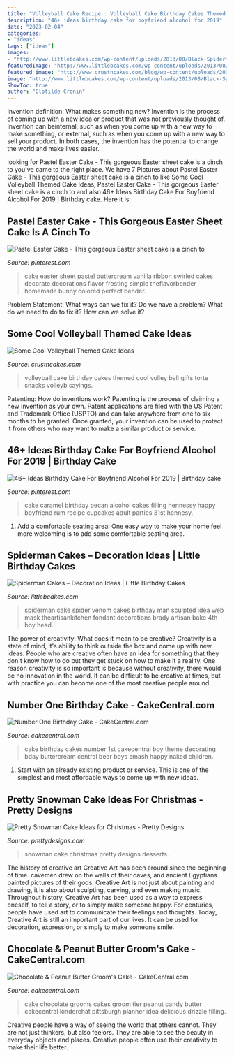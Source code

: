 ```yaml
---
title: "Volleyball Cake Recipe : Volleyball Cake Birthday Cakes Themed Cool Volley Ball Gifts Torte Snacks Volleyb Sayings"
description: "46+ ideas birthday cake for boyfriend alcohol for 2019"
date: "2023-02-04"
categories:
- "ideas"
tags: ["ideas"]
images:
- "http://www.littlebcakes.com/wp-content/uploads/2013/08/Black-Spiderman-Cake.jpg"
featuredImage: "http://www.littlebcakes.com/wp-content/uploads/2013/08/Black-Spiderman-Cake.jpg"
featured_image: "http://www.crustncakes.com/blog/wp-content/uploads/2017/07/14d8e0a062b12314011d697bb93ce1ad-volleyball-birthday-cakes-volleyball-cake-ideas.jpg"
image: "http://www.littlebcakes.com/wp-content/uploads/2013/08/Black-Spiderman-Cake.jpg"
ShowToc: true
author: "Clotilde Cronin"
---
```



Invention definition: What makes something new?
Invention is the process of coming up with a new idea or product that was not previously thought of. Invention can beinternal, such as when you come up with a new way to make something, or external, such as when you come up with a new way to sell your product. In both cases, the invention has the potential to change the world and make lives easier.

	

		
looking for Pastel Easter Cake - This gorgeous Easter sheet cake is a cinch to you've came to the right place. We have 7 Pictures about Pastel Easter Cake - This gorgeous Easter sheet cake is a cinch to like Some Cool Volleyball Themed Cake Ideas, Pastel Easter Cake - This gorgeous Easter sheet cake is a cinch to and also 46+ Ideas Birthday Cake For Boyfriend Alcohol For 2019 | Birthday cake. Here it is:
		
    
## Pastel Easter Cake - This Gorgeous Easter Sheet Cake Is A Cinch To

<img loading=lazy src="https://i.pinimg.com/736x/ae/20/d5/ae20d5544af451c88ab2c723a724ed6c.jpg" onerror="this.onerror=null;this.src='https://tse2.mm.bing.net/th?id=OIP.1NyGDPleWmryYnMLXR5yOgHaLF&amp;pid=15.1';" alt="Pastel Easter Cake - This gorgeous Easter sheet cake is a cinch to">

_Source: pinterest.com_

>cake easter sheet pastel buttercream vanilla ribbon swirled cakes decorate decorations flavor frosting simple theflavorbender homemade bunny colored perfect bender. 

	

Problem Statement: What ways can we fix it?
Do we have a problem?
What do we need to do to fix it?
How can we solve it?

    
## Some Cool Volleyball Themed Cake Ideas

<img loading=lazy src="http://www.crustncakes.com/blog/wp-content/uploads/2017/07/14d8e0a062b12314011d697bb93ce1ad-volleyball-birthday-cakes-volleyball-cake-ideas.jpg" onerror="this.onerror=null;this.src='https://tse2.mm.bing.net/th?id=OIP.oR8sb-Nb2mI4rJLiTvvurAHaJ3&amp;pid=15.1';" alt="Some Cool Volleyball Themed Cake Ideas">

_Source: crustncakes.com_

>volleyball cake birthday cakes themed cool volley ball gifts torte snacks volleyb sayings. 

	

Patenting: How do inventions work?
Patenting is the process of claiming a new invention as your own. Patent applications are filed with the US Patent and Trademark Office (USPTO) and can take anywhere from one to six months to be granted. Once granted, your invention can be used to protect it from others who may want to make a similar product or service.

    
## 46+ Ideas Birthday Cake For Boyfriend Alcohol For 2019 | Birthday Cake

<img loading=lazy src="https://i.pinimg.com/736x/f0/08/12/f0081247644cf024754a965267da170b.jpg" onerror="this.onerror=null;this.src='https://tse4.mm.bing.net/th?id=OIP.XqO_Q2UN4awlNUvMVwZdgwAAAA&amp;pid=15.1';" alt="46+ Ideas Birthday Cake For Boyfriend Alcohol For 2019 | Birthday cake">

_Source: pinterest.com_

>cake caramel birthday pecan alcohol cakes filling hennessy happy boyfriend rum recipe cupcakes adult parties 31st hennesy. 

	

1. Add a comfortable seating area: One easy way to make your home feel more welcoming is to add some comfortable seating area.

    
## Spiderman Cakes – Decoration Ideas | Little Birthday Cakes

<img loading=lazy src="http://www.littlebcakes.com/wp-content/uploads/2013/08/Black-Spiderman-Cake.jpg" onerror="this.onerror=null;this.src='https://tse3.mm.bing.net/th?id=OIP.R_lACbncJGtlykccyU3tDAHaJ4&amp;pid=15.1';" alt="Spiderman Cakes – Decoration Ideas | Little Birthday Cakes">

_Source: littlebcakes.com_

>spiderman cake spider venom cakes birthday man sculpted idea web mask theartisankitchen fondant decorations brady artisan bake 4th boy head. 

	

The power of creativity: What does it mean to be creative?
Creativity is a state of mind, it's ability to think outside the box and come up with new ideas. People who are creative often have an idea for something that they don't know how to do but they get stuck on how to make it a reality. One reason creativity is so important is because without creativity, there would be no innovation in the world. It can be difficult to be creative at times, but with practice you can become one of the most creative people around.

    
## Number One Birthday Cake - CakeCentral.com

<img loading=lazy src="https://cdn001.cakecentral.com/gallery/2015/03/900_8500108JWw_number-one-birthday-cake.jpg" onerror="this.onerror=null;this.src='https://tse4.mm.bing.net/th?id=OIP.vI52BmXfibClSX-6oWtRLwHaJ4&amp;pid=15.1';" alt="Number One Birthday Cake - CakeCentral.com">

_Source: cakecentral.com_

>cake birthday cakes number 1st cakecentral boy theme decorating bday buttercream central bear boys smash happy naked children. 

	

1. Start with an already existing product or service. This is one of the simplest and most affordable ways to come up with new ideas.

    
## Pretty Snowman Cake Ideas For Christmas - Pretty Designs

<img loading=lazy src="http://www.prettydesigns.com/wp-content/uploads/2014/12/Desserts.jpg" onerror="this.onerror=null;this.src='https://tse2.mm.bing.net/th?id=OIP.rMdNlepkS8zfmm23vQJ5igHaJ3&amp;pid=15.1';" alt="Pretty Snowman Cake Ideas for Christmas - Pretty Designs">

_Source: prettydesigns.com_

>snowman cake christmas pretty designs desserts. 

	

The history of creative art
Creative Art has been around since the beginning of time. cavemen drew on the walls of their caves, and ancient Egyptians painted pictures of their gods. Creative Art is not just about painting and drawing, it is also about sculpting, carving, and even making music.
Throughout history, Creative Art has been used as a way to express oneself, to tell a story, or to simply make someone happy. For centuries, people have used art to communicate their feelings and thoughts. Today, Creative Art is still an important part of our lives. It can be used for decoration, expression, or simply to make someone smile.

    
## Chocolate &amp; Peanut Butter Groom&#039;s Cake - CakeCentral.com

<img loading=lazy src="https://cdn001.cakecentral.com/gallery/2015/03/900_772768xAKH_chocolate-amp-peanut-butter-grooms-cake.jpg" onerror="this.onerror=null;this.src='https://tse4.mm.bing.net/th?id=OIP.J3Z85xLhnAy6S3uoTDjZaAHaJ4&amp;pid=15.1';" alt="Chocolate &amp; Peanut Butter Groom&#039;s Cake - CakeCentral.com">

_Source: cakecentral.com_

>cake chocolate grooms cakes groom tier peanut candy butter cakecentral kinderchat pittsburgh planner idea delicious drizzle filling. 

	

Creative people have a way of seeing the world that others cannot. They are not just thinkers, but also feelors. They are able to see the beauty in everyday objects and places. Creative people often use their creativity to make their life better.

